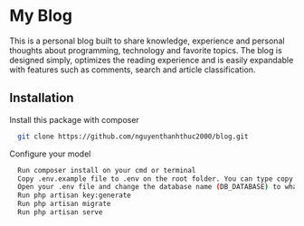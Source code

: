 # My Blog

This is a personal blog built to share knowledge, experience and personal thoughts about programming, technology and favorite topics. The blog is designed simply, optimizes the reading experience and is easily expandable with features such as comments, search and article classification.

## Installation

Install this package with composer

```bash
  git clone https://github.com/nguyenthanhthuc2000/blog.git
```

Configure your model

```bash
  Run composer install on your cmd or terminal
  Copy .env.example file to .env on the root folder. You can type copy .env.example .env if using command prompt Windows or cp .env.example .env if using terminal, Ubuntu
  Open your .env file and change the database name (DB_DATABASE) to whatever you have, username (DB_USERNAME) and password (DB_PASSWORD) field correspond to your configuration.
  Run php artisan key:generate
  Run php artisan migrate
  Run php artisan serve
```